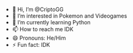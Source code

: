 - 👋 Hi, I’m @CriptoGG
- 👀 I’m interested in Pokemon and Videogames
- 🌱 I’m currently learning Python
- 📫 How to reach me IDK
- 😄 Pronouns: He/Him
- ⚡ Fun fact: IDK

<!---
CriptoGG/CriptoGG is a ✨ special ✨ repository because its `README.md` (this file) appears on your GitHub profile.
You can click the Preview link to take a look at your changes.
--->
